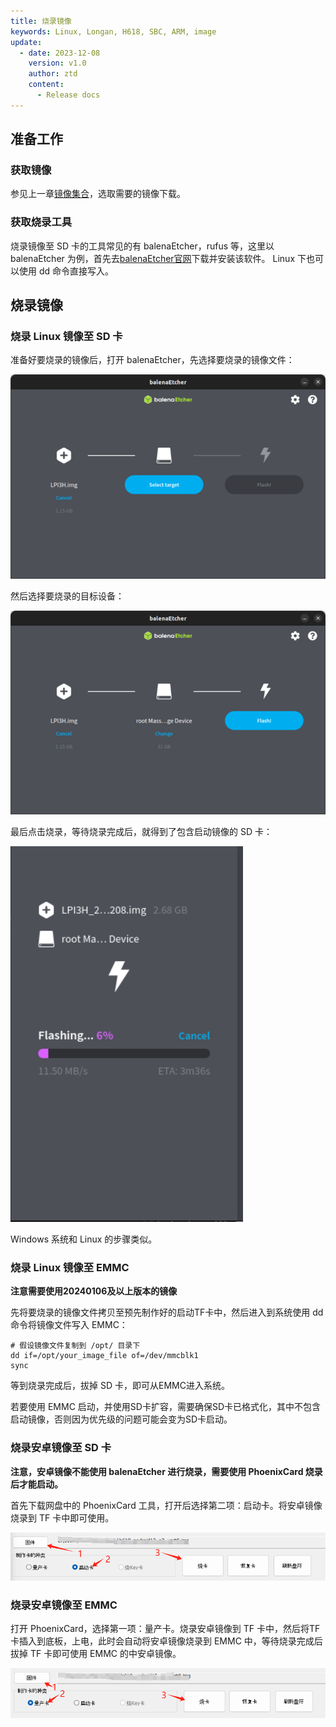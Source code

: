 ```yaml
---
title: 烧录镜像
keywords: Linux, Longan, H618, SBC, ARM, image
update:
  - date: 2023-12-08
    version: v1.0
    author: ztd
    content:
      - Release docs
---
```


## 准备工作

### 获取镜像

参见上一章[镜像集合](https://wiki.sipeed.com/hardware/zh/longan/h618/lpi3h/3_images.html)，选取需要的镜像下载。

### 获取烧录工具

烧录镜像至 SD 卡的工具常见的有 balenaEtcher，rufus 等，这里以 balenaEtcher 为例，首先去[balenaEtcher官网](https://etcher.balena.io/#download-etcher)下载并安装该软件。
Linux 下也可以使用 dd 命令直接写入。

## 烧录镜像

### 烧录 Linux 镜像至 SD 卡

准备好要烧录的镜像后，打开 balenaEtcher，先选择要烧录的镜像文件：

![select_image](./assets/burn_image/select_image.png)

然后选择要烧录的目标设备：

![select_device](./assets/burn_image/select_device.png)

最后点击烧录，等待烧录完成后，就得到了包含启动镜像的 SD 卡：

![flash_image](./assets/burn_image/flash_image.png)

Windows 系统和 Linux 的步骤类似。

### 烧录 Linux 镜像至 EMMC

**注意需要使用20240106及以上版本的镜像**

先将要烧录的镜像文件拷贝至预先制作好的启动TF卡中，然后进入到系统使用 dd 命令将镜像文件写入 EMMC：
```shell
# 假设镜像文件复制到 /opt/ 目录下
dd if=/opt/your_image_file of=/dev/mmcblk1
sync
```
等到烧录完成后，拔掉 SD 卡，即可从EMMC进入系统。

若要使用 EMMC 启动，并使用SD卡扩容，需要确保SD卡已格式化，其中不包含启动镜像，否则因为优先级的问题可能会变为SD卡启动。

### 烧录安卓镜像至 SD 卡

**注意，安卓镜像不能使用 balenaEtcher 进行烧录，需要使用 PhoenixCard 烧录后才能启动。**

首先下载网盘中的 PhoenixCard 工具，打开后选择第二项：启动卡。将安卓镜像烧录到 TF 卡中即可使用。

![flash_to_sd](./assets/burn_image/flash_to_sd.png)

### 烧录安卓镜像至 EMMC

打开 PhoenixCard，选择第一项：量产卡。烧录安卓镜像到 TF 卡中，然后将TF卡插入到底板，上电，此时会自动将安卓镜像烧录到 EMMC 中，等待烧录完成后拔掉 TF 卡即可使用 EMMC 的中安卓镜像。

![flash_to_emmc](./assets/burn_image/flash_to_emmc.png)
